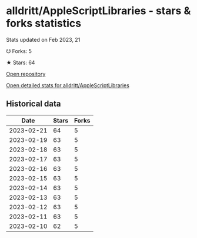 # alldritt/AppleScriptLibraries - stars & forks statistics

Stats updated on Feb 2023, 21

☋ Forks: 5

★ Stars: 64

[Open repository](https://github.com/alldritt/AppleScriptLibraries)

[Open detailed stats for alldritt/AppleScriptLibraries](https://reviewgithub.com/rep/alldritt/AppleScriptLibraries)

## Historical data
| Date | Stars | Forks |
|------|-------|-------|
| 2023-02-21 | 64 | 5 | 
| 2023-02-19 | 63 | 5 | 
| 2023-02-18 | 63 | 5 | 
| 2023-02-17 | 63 | 5 | 
| 2023-02-16 | 63 | 5 | 
| 2023-02-15 | 63 | 5 | 
| 2023-02-14 | 63 | 5 | 
| 2023-02-13 | 63 | 5 | 
| 2023-02-12 | 63 | 5 | 
| 2023-02-11 | 63 | 5 | 
| 2023-02-10 | 62 | 5 | 


